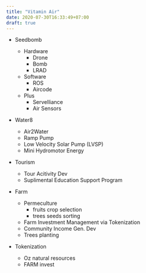 ```yaml
---
title: "Vitamin Air"
date: 2020-07-30T16:33:49+07:00
draft: true
---
```


+ Seedbomb 
    - Hardware
        - Drone
        - Bomb
        - LRAD
    - Software
        - ROS
        - Aircode
    - Plus
        - Servelliance
        - Air Sensors

+ Water8
    - Air2Water
    - Ramp Pump
    - Low Velocity Solar Pump (LVSP)
    - Mini Hydromotor Energy

+ Tourism
    - Tour Acitivity Dev
    - Suplimental Education Support Program 

+ Farm
    - Permeculture
        + fruits crop selection
        + trees seeds sorting 
    - Farm Investment Management via Tokenization
    - Community Income Gen. Dev
    - Trees planting

+ Tokenization
    - Oz natural resources
    - FARM invest